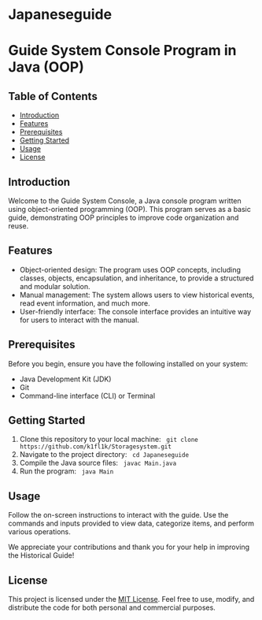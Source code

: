 # Japaneseguide

# Guide System Console Program in Java (OOP)

## Table of Contents
- [Introduction](#introduction)
- [Features](#features)
- [Prerequisites](#prerequisites)
- [Getting Started](#getting-started)
- [Usage](#usage)
- [License](#license)

## Introduction
Welcome to the Guide System Console, a Java console program written using object-oriented programming (OOP). This program serves as a basic guide, demonstrating OOP principles to improve code organization and reuse.

## Features

- Object-oriented design: The program uses OOP concepts, including classes, objects, encapsulation, and inheritance, to provide a structured and modular solution.
- Manual management: The system allows users to view historical events, read event information, and much more.
- User-friendly interface: The console interface provides an intuitive way for users to interact with the manual.

## Prerequisites

Before you begin, ensure you have the following installed on your system:

- Java Development Kit (JDK)
- Git
- Command-line interface (CLI) or Terminal

## Getting Started
1. Clone this repository to your local machine:
  ``` git clone https://github.com/k1fl1k/Storagesystem.git```  
2. Navigate to the project directory: 
  ``` cd Japaneseguide```  
3. Compile the Java source files:
  ``` javac Main.java```  
4. Run the program:
  ``` java Main```  


## Usage

Follow the on-screen instructions to interact with the guide. Use the commands and inputs provided to view data, categorize items, and perform various operations.

We appreciate your contributions and thank you for your help in improving the Historical Guide!

## License

This project is licensed under the [MIT License](LICENSE). Feel free to use, modify, and distribute the code for both personal and commercial purposes.
